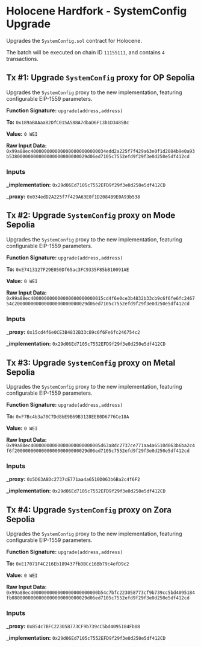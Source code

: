 # Holocene Hardfork - SystemConfig Upgrade
Upgrades the `SystemConfig.sol` contract for Holocene.

The batch will be executed on chain ID `11155111`, and contains `4` transactions.

## Tx #1: Upgrade `SystemConfig` proxy for OP Sepolia
Upgrades the `SystemConfig` proxy to the new implementation, featuring configurable EIP-1559 parameters.

**Function Signature:** `upgrade(address,address)`

**To:** `0x189aBAAaa82DfC015A588A7dbaD6F13b1D3485Bc`

**Value:** `0 WEI`

**Raw Input Data:** `0x99a88ec4000000000000000000000000034edd2a225f7f429a63e0f1d2084b9e0a93b53800000000000000000000000029d06ed7105c7552efd9f29f3e0d250e5df412cd`

### Inputs
**_implementation:** `0x29d06Ed7105c7552EFD9f29f3e0d250e5df412CD`

**_proxy:** `0x034edD2A225f7f429A63E0f1D2084B9E0A93b538`

## Tx #2: Upgrade `SystemConfig` proxy on Mode Sepolia
Upgrades the `SystemConfig` proxy to the new implementation, featuring configurable EIP-1559 parameters.

**Function Signature:** `upgrade(address,address)`

**To:** `0xE7413127F29E050Df65ac3FC9335F85bB10091AE`

**Value:** `0 WEI`

**Raw Input Data:** `0x99a88ec400000000000000000000000015cd4f6e0ce3b4832b33cb9c6f6fe6fc246754c200000000000000000000000029d06ed7105c7552efd9f29f3e0d250e5df412cd`

### Inputs
**_proxy:** `0x15cd4f6e0CE3B4832B33cB9c6f6Fe6fc246754c2`

**_implementation:** `0x29d06Ed7105c7552EFD9f29f3e0d250e5df412CD`

## Tx #3: Upgrade `SystemConfig` proxy on Metal Sepolia
Upgrades the `SystemConfig` proxy to the new implementation, featuring configurable EIP-1559 parameters.

**Function Signature:** `upgrade(address,address)`

**To:** `0xF7Bc4b3a78C7Dd8bE9B69B3128EEB0D6776Ce18A`

**Value:** `0 WEI`

**Raw Input Data:** `0x99a88ec40000000000000000000000005d63a8dc2737ce771aa4a6510d063b6ba2c4f6f200000000000000000000000029d06ed7105c7552efd9f29f3e0d250e5df412cd`

### Inputs
**_proxy:** `0x5D63A8Dc2737cE771aa4a6510D063b6Ba2c4f6F2`

**_implementation:** `0x29d06Ed7105c7552EFD9f29f3e0d250e5df412CD`

## Tx #4: Upgrade `SystemConfig` proxy on Zora Sepolia
Upgrades the `SystemConfig` proxy to the new implementation, featuring configurable EIP-1559 parameters.

**Function Signature:** `upgrade(address,address)`

**To:** `0xE17071F4C216Eb189437fbDBCc16Bb79c4efD9c2`

**Value:** `0 WEI`

**Raw Input Data:** `0x99a88ec4000000000000000000000000b54c7bfc223058773cf9b739cc5bd4095184fb0800000000000000000000000029d06ed7105c7552efd9f29f3e0d250e5df412cd`

### Inputs
**_proxy:** `0xB54c7BFC223058773CF9b739cC5bd4095184Fb08`

**_implementation:** `0x29d06Ed7105c7552EFD9f29f3e0d250e5df412CD`
